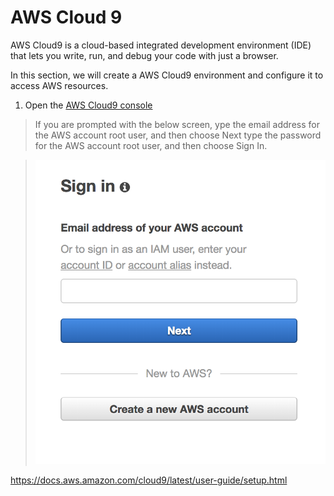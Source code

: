 # AWS Cloud 9 

AWS Cloud9 is a cloud-based integrated development environment (IDE) that lets you write, run, and debug your code with just a browser.

In this section, we will create a AWS Cloud9 environment and configure it to access AWS resources.

1. Open the [AWS Cloud9 console](https://console.aws.amazon.com/cloud9/)

>  If you are prompted with the below screen, ype the email address for the AWS account root user, and then choose Next type the password for the AWS account root user, and then choose Sign In.

> ![Root User](images/root_user.png)



https://docs.aws.amazon.com/cloud9/latest/user-guide/setup.html


